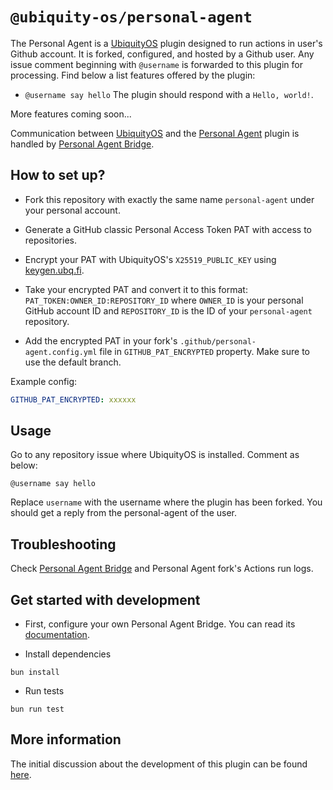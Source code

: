 # `@ubiquity-os/personal-agent`

The Personal Agent is a [UbiquityOS](https://github.com/apps/ubiquity-os) plugin designed to run actions in user's Github account. It is forked, configured, and hosted by a Github user. Any issue comment beginning with `@username` is forwarded to this plugin for processing. Find below a list features offered by the plugin:

- `@username say hello`
  The plugin should respond with a `Hello, world!`.

More features coming soon...

Communication between [UbiquityOS](https://github.com/apps/ubiquity-os) and the [Personal Agent](https://github.com/ubiquity-os-marketplace/personal-agent) plugin is handled by [Personal Agent Bridge](https://github.com/ubiquity-os-marketplace/personal-agent-bridge).

## How to set up?

- Fork this repository with exactly the same name `personal-agent` under your personal account.

- Generate a GitHub classic Personal Access Token PAT with access to repositories.

- Encrypt your PAT with UbiquityOS's `X25519_PUBLIC_KEY` using [keygen.ubq.fi](https://keygen.ubq.fi/).

- Take your encrypted PAT and convert it to this format: `PAT_TOKEN:OWNER_ID:REPOSITORY_ID` where `OWNER_ID` is your personal GitHub account ID and `REPOSITORY_ID` is the ID of your `personal-agent` repository.

- Add the encrypted PAT in your fork's `.github/personal-agent.config.yml` file in `GITHUB_PAT_ENCRYPTED` property. Make sure to use the default branch.

Example config:

```yaml
GITHUB_PAT_ENCRYPTED: xxxxxx
```

## Usage

Go to any repository issue where UbiquityOS is installed. Comment as below:

```
@username say hello
```

Replace `username` with the username where the plugin has been forked. You should get a reply from the personal-agent of the user.

## Troubleshooting

Check [Personal Agent Bridge](https://github.com/ubiquity-os-marketplace/personal-agent-bridge) and Personal Agent fork's Actions run logs.

## Get started with development

- First, configure your own Personal Agent Bridge. You can read its [documentation](https://github.com/ubiquity-os-marketplace/personal-agent-bridge/blob/development/README.md).

- Install dependencies

```
bun install
```

- Run tests

```
bun run test
```

## More information

The initial discussion about the development of this plugin can be found [here](https://github.com/ubiquity-os/plugins-wishlist/issues/3).
